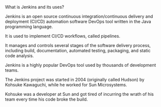 What is Jenkins and its uses?

Jenkins is an open source continuous integration/continuous delivery and deployment (CI/CD) automation software DevOps tool written in the Java programming language.

It is used to implement CI/CD workflows, called pipelines.

It manages and controls several stages of the software delivery process, including build, documentation, automated testing, packaging, and static code analysis. 

Jenkins is a highly popular DevOps tool used by thousands of development teams.

The Jenkins project was started in 2004 (originally called Hudson) by Kohsuke Kawaguchi, while he worked for Sun Microsystems. 

Kohsuke was a developer at Sun and got tired of incurring the wrath of his team every time his code broke the build.
